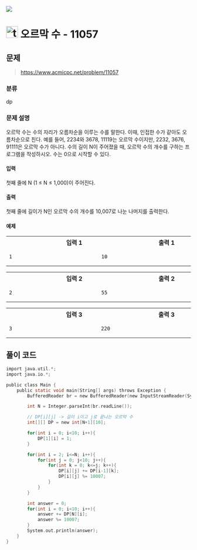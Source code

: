 <img src="https://j7b205.p.ssafy.io/assets/header/markdown_header.png" />

# <img src="https://static.solved.ac/tier_small/10.svg" alt="tier" height="32px" /> 오르막 수 - 11057 

## 문제

> https://www.acmicpc.net/problem/11057

### 분류

dp

### 문제 설명

오르막 수는 수의 자리가 오름차순을 이루는 수를 말한다. 이때, 인접한 수가 같아도 오름차순으로 친다.
예를 들어, 2234와 3678, 11119는 오르막 수이지만, 2232, 3676, 91111은 오르막 수가 아니다.
수의 길이 N이 주어졌을 때, 오르막 수의 개수를 구하는 프로그램을 작성하시오. 수는 0으로 시작할 수 있다.



#### 입력

첫째 줄에 N (1 ≤ N ≤ 1,000)이 주어진다.



#### 출력

첫째 줄에 길이가 N인 오르막 수의 개수를 10,007로 나눈 나머지를 출력한다.



#### 예제

<table><tr><th><img width=120/>입력 1<img width=120/></th><th><img width=120/>출력 1<img width=120/></th></tr><tr><td>

```
1
```
</td><td>

```
10
```
</td></tr></table>
<table><tr><th><img width=120/>입력 2<img width=120/></th><th><img width=120/>출력 2<img width=120/></th></tr><tr><td>

```
2
```
</td><td>

```
55
```
</td></tr></table>
<table><tr><th><img width=120/>입력 3<img width=120/></th><th><img width=120/>출력 3<img width=120/></th></tr><tr><td>

```
3
```
</td><td>

```
220
```
</td></tr></table>


####

## 풀이 코드

```c
import java.util.*;
import java.io.*;

public class Main {
    public static void main(String[] args) throws Exception {
        BufferedReader br = new BufferedReader(new InputStreamReader(System.in));

        int N = Integer.parseInt(br.readLine());

        // DP[i][j] -> 길이 i이고 j로 끝나는 오르막 수 
        int[][] DP = new int[N+1][10];

        for(int i = 0; i<10; i++){
            DP[1][i] = 1;
        }

        for(int i = 2; i<=N; i++){
            for(int j = 0; j<10; j++){
                for(int k = 0; k<=j; k++){
                    DP[i][j] += DP[i-1][k];
                    DP[i][j] %= 10007;
                }
            }
        }

        int answer = 0;
        for(int i = 0; i<10; i++){
            answer += DP[N][i];
            answer %= 10007;
        }
        System.out.println(answer);
    }
}

```
